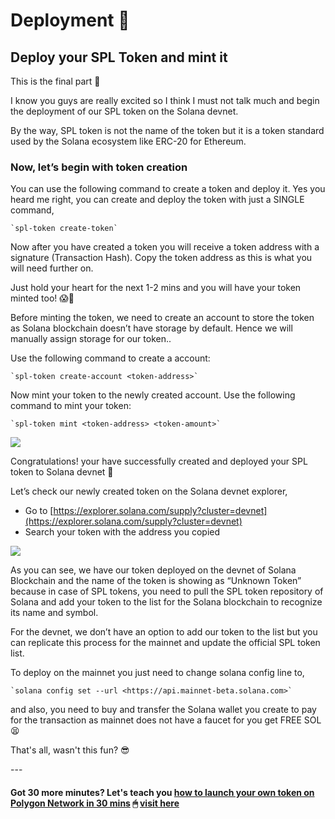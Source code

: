 Deployment 🔨
=============

Deploy your SPL Token and mint it
---------------------------------

This is the final part 🔮 

I know you guys are really excited so I think I must not talk much and begin the deployment of our SPL token on the Solana devnet.

By the way, SPL token is not the name of the token but it is a token standard used by the Solana ecosystem like ERC-20 for Ethereum.

### Now, let’s begin with token creation

You can use the following command to create a token and deploy it. Yes you heard me right, you can create and deploy the token with just a SINGLE command,

    `spl-token create-token`

Now after you have created a token you will receive a token address with a signature (Transaction Hash). Copy the token address as this is what you will need further on.

Just hold your heart for the next 1-2 mins and you will have your token minted too! 😱🎉

Before minting the token, we need to create an account to store the token as Solana blockchain doesn’t have storage by default. Hence we will manually assign storage for our token..

Use the following command to create a account:

    `spl-token create-account <token-address>`

Now mint your token to the newly created account. Use the following command to mint your token:

    `spl-token mint <token-address> <token-amount>`

![](https://lh3.googleusercontent.com/D_4dbHVlKSvYz9_wFBWPRahNbRj7NoxAyWf-T69IHpprrAuhoD8hNDePuGO7pRxozfFnuMyanq-YXMUIxP3uBq-e0zselJqieN6ZVk6m6RofbTqNVJZTUDh52GT4Ti9Ku4aEs4Y2n_Y3lo2KfHg4-u7r6r7BOoproXYbh_Q2u7CsKP_hX-d_Ub5aIg)

Congratulations! your have successfully created and deployed your SPL token to Solana devnet 🥳

Let’s check our newly created token on the Solana devnet explorer,

*   Go to [https://explorer.solana.com/supply?cluster=devnet](https://explorer.solana.com/supply?cluster=devnet)
*   Search your token with the address you copied

![](https://lh4.googleusercontent.com/z1hROGm14kVPEq0lLYXz9K-kIxyNc33TAEG5Pn-Yfe8rrxKa6Ngf-e5E4w51PrigBFnj5JkHl15JeGIOw1k39l3HeRfniY4lAhLkElvV5aF7fGik6n7Cd_FtZZ37tGsbbOcYgBcQhtQT_nIFzNj_YL9b7rdpsg8cqqXJWUMxhvgaStlU3kK4fOa4_w)

As you can see, we have our token deployed on the devnet of Solana Blockchain and the name of the token is showing as “Unknown Token” because in case of SPL tokens, you need to pull the SPL token repository of Solana and add your token to the list for the Solana blockchain to recognize its name and symbol.

For the devnet, we don’t have an option to add our token to the list but you can replicate this process for the mainnet and update the official SPL token list.

To deploy on the mainnet you just need to change solana config line to,

    `solana config set --url <https://api.mainnet-beta.solana.com>`

and also, you need to buy and transfer the Solana wallet you create to pay for the transaction as mainnet does not have a faucet for you get FREE SOL 😫 

That's all, wasn't this fun? 😎

\---

#### Got 30 more minutes? Let's teach you [how to launch your own token on Polygon Network in 30 mins](https://metaschool.so/course/launch-your-own-token-on-polygon-network-in-30-mins) 🖱 [visit here](https://metaschool.so/course/launch-your-own-token-on-polygon-network-in-30-mins)
